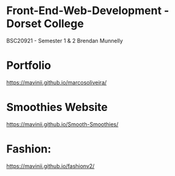 # Front-End-Web-Development - Dorset College
BSC20921 - Semester 1 &amp; 2 Brendan Munnelly

# Portfolio
https://mavinii.github.io/marcosoliveira/

# Smoothies Website
https://mavinii.github.io/Smooth-Smoothies/

# Fashion:
https://mavinii.github.io/fashionv2/
